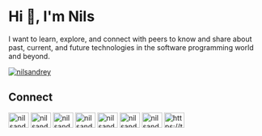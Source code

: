 <h1>Hi 👋, I'm Nils</h1>

I want to learn, explore, and connect with peers to know and share about past, current, and future technologies in the software programming world and beyond.

<a href="https://twitter.com/nilsandrey" target="blank"><img src="https://img.shields.io/twitter/follow/nilsandrey?logo=twitter&style=for-the-badge" alt="nilsandrey" /></a> 

## Connect

<a href="https://codepen.io/nilsandrey" target="blank"><img align="center" src="https://raw.githubusercontent.com/rahuldkjain/github-profile-readme-generator/master/src/images/icons/Social/codepen.svg" alt="nilsandrey" height="30" width="40" /></a>
<a href="https://dev.to/nilsandrey" target="blank"><img align="center" src="https://raw.githubusercontent.com/rahuldkjain/github-profile-readme-generator/master/src/images/icons/Social/devto.svg" alt="nilsandrey" height="30" width="40" /></a>
<a href="https://twitter.com/nilsandrey" target="blank"><img align="center" src="https://raw.githubusercontent.com/rahuldkjain/github-profile-readme-generator/master/src/images/icons/Social/twitter.svg" alt="nilsandrey" height="30" width="40" /></a>
<a href="https://linkedin.com/in/nilsandrey" target="blank"><img align="center" src="https://raw.githubusercontent.com/rahuldkjain/github-profile-readme-generator/master/src/images/icons/Social/linked-in-alt.svg" alt="nilsandrey" height="30" width="40" /></a>
<a href="https://stackoverflow.com/users/nilsandrey" target="blank"><img align="center" src="https://raw.githubusercontent.com/rahuldkjain/github-profile-readme-generator/master/src/images/icons/Social/stack-overflow.svg" alt="nilsandrey" height="30" width="40" /></a>
<a href="https://instagram.com/nilsandrey" target="blank"><img align="center" src="https://raw.githubusercontent.com/rahuldkjain/github-profile-readme-generator/master/src/images/icons/Social/instagram.svg" alt="nilsandrey" height="30" width="40" /></a>
<a href="https://www.leetcode.com/nilsandrey" target="blank"><img align="center" src="https://raw.githubusercontent.com/rahuldkjain/github-profile-readme-generator/master/src/images/icons/Social/leet-code.svg" alt="nilsandrey" height="30" width="40" /></a>
<a href="https://nils.bearblog.dev/feed/?type=rss" target="blank"><img align="center" src="https://raw.githubusercontent.com/rahuldkjain/github-profile-readme-generator/master/src/images/icons/Social/rss.svg" alt="https://typefully.com/nilsandrey/rss.xml" height="30" width="40" /></a>
